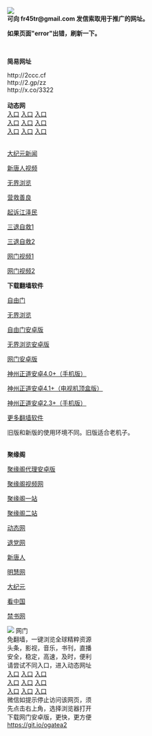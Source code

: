 <td align="center"><a target="_blank" href="https://raw.githubusercontent.com/szzd1/2/master/6.JPG"><img src="https://raw.githubusercontent.com/szzd1/2/master/6.JPG" style="max-width:100%;"></a></td><br>
<strong>可向 fr45tr@gmail.com 发信索取用于推广的网址。</strong>
<p><strong>如果页面"error"出错，刷新一下。</strong></p>
<br>
<p><strong>简易网址</strong></p>
http://2ccc.cf<br>
http://2.gp/zz<br>
http://x.co/3322<br>
<br>
<strong>动态网</strong>
<br>
      <a href="http://t.cn/R33CYUx" rel="nofollow">入口</a>
      <a href="http://219.85.110.98/1" rel="nofollow">入口</a>
      <a href="http://igvhyn.gmarenaq.ga/70cdtw" rel="nofollow">入口</a><br>
      <a href="http://igvhyn.gmarenaq.ga/70hdtw" rel="nofollow">入口</a>
      <a href="http://igvhyn.gmarenaq.ga/70ip03dw" rel="nofollow">入口</a>
      <a href="http://igvhyn.gmarenaq.ga/70fdtw" rel="nofollow">入口</a><br>
      <a href="http://igvhyn.gmarenaq.ga/70sdtw" rel="nofollow">入口</a>
      <a href="http://igvhyn.gmarenaq.ga/70ip04dw" rel="nofollow">入口</a>
      <a href="http://igvhyn.gmarenaq.ga/70hdtw" rel="nofollow">入口</a><br>

<br>
<p><a href="http://t.cn/R33CY5A" rel="nofollow">大纪元新闻</a></p>
<p><a href="http://t.cn/R33CYf4" rel="nofollow">新唐人视频</a></p>
<p><a href="http://t.cn/R33CYJB" rel="nofollow">无界浏览</a></p>
<p><a href="http://igvhyn.gmarenaq.ga/70gqg" rel="nofollow">营救善良</a></p>
<p><a href="http://igvhyn.gmarenaq.ga/70gsj" rel="nofollow">起诉江泽民</a></p>
<p><a href="http://t.cn/R33CYwN">三退自救1</a></p>
<p><a href="http://igvhyn.gmarenaq.ga/70gst" rel="nofollow">三退自救2</a></p>
<p><a href="http://t.cn/R33CYPZ" rel="nofollow">网门视频1</a></p>
<p><a href="http://mtyzrqff.tugtdwdg.cf" rel="nofollow">网门视频2</a></p>
<p><strong>下载翻墙软件</strong></p>


<p><a href="https://git.io/fgp" rel="nofollow">自由门</a></p>
<p><a href="https://git.io/vEJlj rel="nofollow">无界浏览</a></p>
<p><a href="https://git.io/fgma" rel="nofollow">自由门安卓版</a></p>
<p><a href="https://s3.amazonaws.com/693/um.apk" rel="nofollow">无界浏览安卓版</a></p>
<p><a href="https://git.io/ogatea2">网门安卓版</a></p>
<p><a href="https://git.io/vQjqe" rel="nofollow">神州正道安卓4.0+（手机版）</a></p>
<p><a href="https://git.io/vAonz" rel="nofollow">神州正道安卓4.1+（电视机顶盒版）</a></p>
<p><a href="https://git.io/vA5GO" rel="nofollow">神州正道安卓2.3+（手机版）</a></p>
<p><a href="https://github.com/bannedbook/fanqiang/wiki">更多翻墙软件</a></p>
旧版和新版的使用环境不同。旧版适合老机子。<br>


<br>
<p><strong>聚缘阁</strong></p>
<p><a href="https://github.com/hao369/a/raw/master/j8.apk">聚缘阁代理安卓版</a></p>
<p><a href="http://32.214g.gq/1v" rel="nofollow">聚缘阁视频网</a></p>
<p><a href="http://hj.521f.cf/ij/" rel="nofollow">聚缘阁一站</a></p>
<p><a href="http://s3.zaas.cf" rel="nofollow">聚缘阁二站</a></p>
<p><a href="http://hj.521f.cf/by/?3654" rel="nofollow">动态网</a></p>
<p><a href="http://hj.521f.cf/by/?id=8" rel="nofollow">退党网</a></p>
<p><a href="http://hj.521f.cf/by/?id=5" rel="nofollow">新唐人</a></p>
<p><a href="http://hj.521f.cf/by/?id=3" rel="nofollow">明慧网</a></p>
<p><a href="http://hj.521f.cf/by/?id=7" rel="nofollow">大纪元</a></p>
<p><a href="http://hj.521f.cf/by/?id=11" rel="nofollow">看中国</a></p>
<p><a href="http://hj.521f.cf/by/?id=16" rel="nofollow">禁书网</a></p>
<td align="center"><a target="_blank" href="https://cloud.githubusercontent.com/assets/11880933/13434984/f430fae2-e012-11e5-814f-c2df1e82b247.jpg"><img src="https://cloud.githubusercontent.com/assets/11880933/13434984/f430fae2-e012-11e5-814f-c2df1e82b247.jpg" style="max-width:100%;"></a></td>
  </tr>
  <tr>
    <td align="center">网门<br>
      免翻墙，一键浏览全球精粹资源<br>
      头条，影视，音乐，书刊，直播<br>
      安全，稳定，高速，及时，便利<br>
    </td>
  </tr><tr>
    <td align="center">请尝试不同入口，进入动态网址<br>      
      <a href="https://s3.us-east-2.amazonaws.com/ogateh/show.htm?from=852" rel="nofollow">入口</a>
      <a href="https://s3.eu-west-2.amazonaws.com/ogatel/show.htm?from=852" rel="nofollow">入口</a>
      <a href="https://s3.amazonaws.com/ogate/show.htm?from=852" rel="nofollow">入口</a><br>
      <a href="https://s3.ap-northeast-2.amazonaws.com/ogates/show.htm?from=852" rel="nofollow">入口</a>
      <a href="https://s3.eu-central-1.amazonaws.com/ogatef/show.htm?from=852" rel="nofollow">入口</a>
      <a href="https://s3.ap-south-1.amazonaws.com/ogatem/show.htm?from=852" rel="nofollow">入口</a><br>
      <a href="https://s3-us-west-1.amazonaws.com/ogaten/show.htm?from=852" rel="nofollow">入口</a>
      <a href="https://s3.ca-central-1.amazonaws.com/ogatec/show.htm?from=852" rel="nofollow">入口</a>
      <a href="https://s3-ap-northeast-1.amazonaws.com/ogatet/show.htm?from=852" rel="nofollow">入口</a><br>
      微信如提示停止访问该网页，须<br>
      先点击右上角，选择浏览器打开<br>
    </td>
  </tr>
  <tr>
    <td align="center">
      下载网门安卓版，更快，更方便<br><a href="https://raw.githubusercontent.com/oGate2/up/master/oGate.apk" rel="nofollow">https://git.io/ogatea2</a><br>
